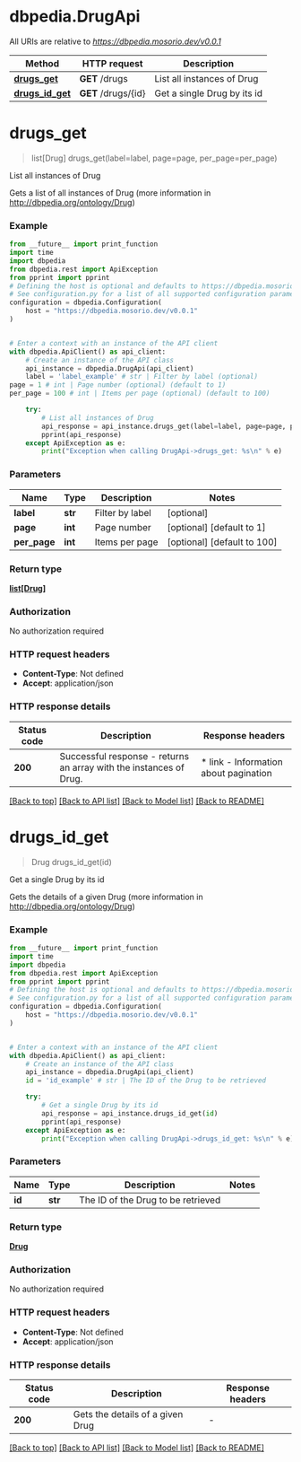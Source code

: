 # dbpedia.DrugApi

All URIs are relative to *https://dbpedia.mosorio.dev/v0.0.1*

Method | HTTP request | Description
------------- | ------------- | -------------
[**drugs_get**](DrugApi.md#drugs_get) | **GET** /drugs | List all instances of Drug
[**drugs_id_get**](DrugApi.md#drugs_id_get) | **GET** /drugs/{id} | Get a single Drug by its id


# **drugs_get**
> list[Drug] drugs_get(label=label, page=page, per_page=per_page)

List all instances of Drug

Gets a list of all instances of Drug (more information in http://dbpedia.org/ontology/Drug)

### Example

```python
from __future__ import print_function
import time
import dbpedia
from dbpedia.rest import ApiException
from pprint import pprint
# Defining the host is optional and defaults to https://dbpedia.mosorio.dev/v0.0.1
# See configuration.py for a list of all supported configuration parameters.
configuration = dbpedia.Configuration(
    host = "https://dbpedia.mosorio.dev/v0.0.1"
)


# Enter a context with an instance of the API client
with dbpedia.ApiClient() as api_client:
    # Create an instance of the API class
    api_instance = dbpedia.DrugApi(api_client)
    label = 'label_example' # str | Filter by label (optional)
page = 1 # int | Page number (optional) (default to 1)
per_page = 100 # int | Items per page (optional) (default to 100)

    try:
        # List all instances of Drug
        api_response = api_instance.drugs_get(label=label, page=page, per_page=per_page)
        pprint(api_response)
    except ApiException as e:
        print("Exception when calling DrugApi->drugs_get: %s\n" % e)
```

### Parameters

Name | Type | Description  | Notes
------------- | ------------- | ------------- | -------------
 **label** | **str**| Filter by label | [optional] 
 **page** | **int**| Page number | [optional] [default to 1]
 **per_page** | **int**| Items per page | [optional] [default to 100]

### Return type

[**list[Drug]**](Drug.md)

### Authorization

No authorization required

### HTTP request headers

 - **Content-Type**: Not defined
 - **Accept**: application/json

### HTTP response details
| Status code | Description | Response headers |
|-------------|-------------|------------------|
**200** | Successful response - returns an array with the instances of Drug. |  * link - Information about pagination <br>  |

[[Back to top]](#) [[Back to API list]](../README.md#documentation-for-api-endpoints) [[Back to Model list]](../README.md#documentation-for-models) [[Back to README]](../README.md)

# **drugs_id_get**
> Drug drugs_id_get(id)

Get a single Drug by its id

Gets the details of a given Drug (more information in http://dbpedia.org/ontology/Drug)

### Example

```python
from __future__ import print_function
import time
import dbpedia
from dbpedia.rest import ApiException
from pprint import pprint
# Defining the host is optional and defaults to https://dbpedia.mosorio.dev/v0.0.1
# See configuration.py for a list of all supported configuration parameters.
configuration = dbpedia.Configuration(
    host = "https://dbpedia.mosorio.dev/v0.0.1"
)


# Enter a context with an instance of the API client
with dbpedia.ApiClient() as api_client:
    # Create an instance of the API class
    api_instance = dbpedia.DrugApi(api_client)
    id = 'id_example' # str | The ID of the Drug to be retrieved

    try:
        # Get a single Drug by its id
        api_response = api_instance.drugs_id_get(id)
        pprint(api_response)
    except ApiException as e:
        print("Exception when calling DrugApi->drugs_id_get: %s\n" % e)
```

### Parameters

Name | Type | Description  | Notes
------------- | ------------- | ------------- | -------------
 **id** | **str**| The ID of the Drug to be retrieved | 

### Return type

[**Drug**](Drug.md)

### Authorization

No authorization required

### HTTP request headers

 - **Content-Type**: Not defined
 - **Accept**: application/json

### HTTP response details
| Status code | Description | Response headers |
|-------------|-------------|------------------|
**200** | Gets the details of a given Drug |  -  |

[[Back to top]](#) [[Back to API list]](../README.md#documentation-for-api-endpoints) [[Back to Model list]](../README.md#documentation-for-models) [[Back to README]](../README.md)

